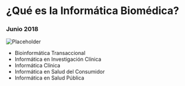 # ¿Qué es la Informática Biomédica?
### Junio 2018

![Placeholder](http://nicoavila.s3.amazonaws.com/articulos/12_01que-es-informatica-biomedica.jpg)

* Bioinformática Transaccional
* Informática en Investigación Clínica
* Informática Clínica
* Informática en Salud del Consumidor
* Informática en Salud Pública